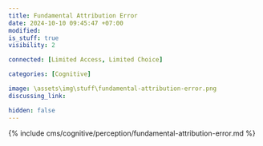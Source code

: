 ```yaml
---
title: Fundamental Attribution Error
date: 2024-10-10 09:45:47 +07:00
modified: 
is_stuff: true
visibility: 2

connected: [Limited Access, Limited Choice]

categories: [Cognitive]

image: \assets\img\stuff\fundamental-attribution-error.png
discussing_link: 

hidden: false
---
```


{% include cms/cognitive/perception/fundamental-attribution-error.md %}